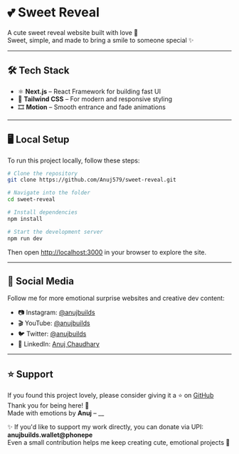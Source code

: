 # 💕 Sweet Reveal

A cute sweet reveal website built with love 💖  
Sweet, simple, and made to bring a smile to someone special ✨ 

---

## 🛠 Tech Stack

- ⚛️ **Next.js** – React Framework for building fast UI
- 🎨 **Tailwind CSS** – For modern and responsive styling
- 🎞️ **Motion** – Smooth entrance and fade animations

---

## 🖥 Local Setup

To run this project locally, follow these steps:

```bash
# Clone the repository
git clone https://github.com/Anuj579/sweet-reveal.git

# Navigate into the folder
cd sweet-reveal

# Install dependencies
npm install

# Start the development server
npm run dev
```

Then open [http://localhost:3000](http://localhost:3000) in your browser to explore the site.

---

## 🔗 Social Media

Follow me for more emotional surprise websites and creative dev content:

- 📷 Instagram: [@anujbuilds](https://instagram.com/anujbuilds)
- 🎬 YouTube: [@anujbuilds](https://youtube.com/@anujbuilds)
- 🐦 Twitter: [@anujbuilds](https://twitter.com/anujbuilds)
- 💼 LinkedIn: [Anuj Chaudhary](https://linkedin.com/in/anujchaudhary549)

---

## ⭐ Support

If you found this project lovely, please consider giving it a ⭐ on [GitHub](https://github.com/Anuj579)  
Thank you for being here! 🫶  
Made with emotions by **Anuj** – __

✨ If you'd like to support my work directly, you can donate via UPI:  
**anujbuilds.wallet@phonepe**  
Even a small contribution helps me keep creating cute, emotional projects 💖
